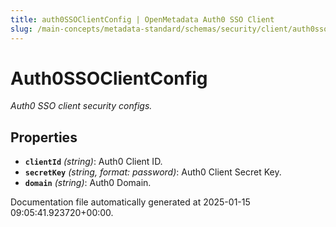 ```yaml
---
title: auth0SSOClientConfig | OpenMetadata Auth0 SSO Client
slug: /main-concepts/metadata-standard/schemas/security/client/auth0ssoclientconfig
---
```


# Auth0SSOClientConfig

*Auth0 SSO client security configs.*

## Properties

- **`clientId`** *(string)*: Auth0 Client ID.
- **`secretKey`** *(string, format: password)*: Auth0 Client Secret Key.
- **`domain`** *(string)*: Auth0 Domain.


Documentation file automatically generated at 2025-01-15 09:05:41.923720+00:00.
